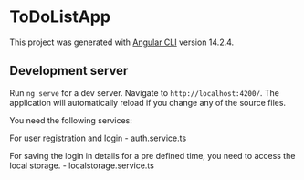 # ToDoListApp

This project was generated with [Angular CLI](https://github.com/angular/angular-cli) version 14.2.4.

## Development server

Run `ng serve` for a dev server. Navigate to `http://localhost:4200/`. The application will automatically reload if you change any of the source files.


You need the following services:

For user registration and login - auth.service.ts

For saving the login in details for a pre defined time, you need to access the local storage. - localstorage.service.ts
